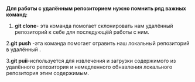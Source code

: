 **Для работы  с удалённым репозиторием нужно помнить ряд важных команд:**
 
 1. **git clone**- эта команда помогает склонировать нам удалённый репозиторий к себе для последующёй работы с ним.

 2.**git push** -эта команда помогает отравить наш локальный репозиторий в удалённый  .

 3.**git puii**-используется для извлечения и загрузки содержимого из удалённого репозитория и немедленного обнавления локального репозитория этим содержимым.
